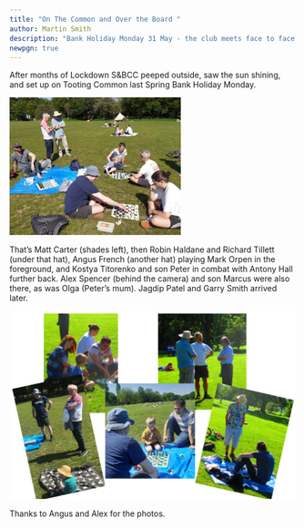 ```yaml
---
title: "On The Common and Over the Board "
author: Martin Smith
description: "Bank Holiday Monday 31 May - the club meets face to face again.   "
newpgn: true
---
```

After months of Lockdown S&BCC peeped outside, saw the sun shining, and set up on Tooting Common last Spring Bank Holiday Monday.

![](/assets/image_uploads/20210531_202625-inc-matt-300.jpg)

That’s Matt Carter (shades left), then Robin Haldane and Richard Tillett (under that hat), Angus French (another hat) playing Mark Orpen in the foreground, and Kostya Titorenko and son Peter in combat with Antony Hall further back. Alex Spencer (behind the camera) and son Marcus were also there, as was Olga (Peter’s mum). Jagdip Patel and Garry Smith arrived later.

![](/assets/image_uploads/untitled.png)

Thanks to Angus and Alex for the photos.